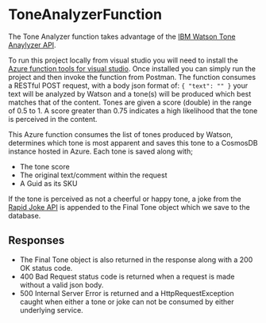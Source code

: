 # ToneAnalyzerFunction

The Tone Analyzer function takes advantage of the  [IBM Watson Tone Anaylyzer API](https://www.ibm.com/watson/services/tone-analyzer/).

To run this project locally from visual studio you will need to install the [Azure function tools for visual studio](https://docs.microsoft.com/en-us/azure/azure-functions/functions-develop-vs). Once installed you can simply run the project and then invoke the function from Postman. The function consumes a RESTful POST request, with a body json format of:
`
{
    "text": ""
}
`
your text will be analyzed by Watson and a tone(s) will be produced which best matches that of the content. Tones are given a score (double) in the range of 0.5 to 1. A score greater than 0.75 indicates a high likelihood that the tone is perceived in the content.

This Azure function consumes the list of tones produced by Watson, determines which tone is most apparent and saves this tone to a CosmosDB instance hosted in Azure. Each tone is saved along with;
* The tone score
* The original text/comment within the request
* A Guid as its SKU

If the tone is perceived as not a cheerful or happy tone, a joke from the [Rapid Joke API](https://rapidapi.com/webknox/api/jokes) is appended to the Final Tone object which we save to the database. 

## Responses
* The Final Tone object is also returned in the response along with a 200 OK status code.
* 400 Bad Request status code is returned when a request is made without a valid json body.
* 500 Internal Server Error is returned and a HttpRequestException caught when either a tone or joke can not be consumed by either underlying service.
